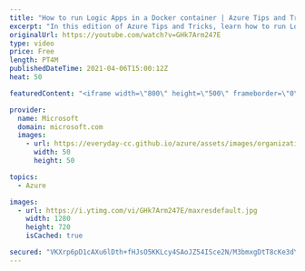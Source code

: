```yaml
---
title: "How to run Logic Apps in a Docker container | Azure Tips and Tricks"
excerpt: "In this edition of Azure Tips and Tricks, learn how to run Logic Apps in a Docker container.   For more tips and tricks, visit: https://aka.ms/azuretipsandtricks  Get started with 12 months of free services and $200 USD in credit. Create your free account today with Microsoft Azure: https://aka.ms/att/free"
originalUrl: https://youtube.com/watch?v=GHk7Arm247E
type: video
price: Free
length: PT4M
publishedDateTime: 2021-04-06T15:00:12Z
heat: 50

featuredContent: "<iframe width=\"800\" height=\"500\" frameborder=\"0\" src=\"https://www.youtube.com/embed/GHk7Arm247E\" allow=\"accelerometer; autoplay; encrypted-media; gyroscope; picture-in-picture\" allowfullscreen></iframe>"

provider:
  name: Microsoft
  domain: microsoft.com
  images:
    - url: https://everyday-cc.github.io/azure/assets/images/organizations/microsoft.com-50x50.jpg
      width: 50
      height: 50

topics:
  - Azure

images:
  - url: https://i.ytimg.com/vi/GHk7Arm247E/maxresdefault.jpg
    width: 1280
    height: 720
    isCached: true

secured: "VKXrp6pD1cAXu6lDth+fHJsO5KKLcy4SAoJZ54ISce2N/M3bmxgDtT8cKe3dYUVl00F9ev3N/wP3hf8eiBQhkwIcYto75H1sBIf88E3SMCi+oKarxSPIVd42wWNdD4xX0f55O1LMtEw+ihqOItrEOmXsGLGypQdA1zCUtAMmnFDldFXN2qgJyBdjZKCyQk9jucOtduBRdQBUPh1q0S2U+AeugDQaQHX+nNmtVFVSftorQIreCqCKkcK9Rq8qtzgrdxj9AzAzn4+j4Nyd1bPtlfEthWjKP1M4CKZzobFYDL/XP44wXcoJHKiNxkg3vFKpuiMKokCpdsWxRNBzX5VqlaeL02ePNPu91+hknr8Thc4ricVGN2X9e7ohZCL6rQH2bTTzinQZd/VEKHSyXufZpNv72rx7v/2ItygZ+JLV6Qg=;/9756GolRIpX40KSBniLfQ=="
---
```


